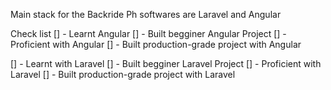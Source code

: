 Main stack for the Backride Ph softwares are Laravel and Angular

Check list
[] - Learnt Angular
[] - Built begginer Angular Project
[] - Proficient with Angular
[] - Built production-grade project with Angular

[] - Learnt with Laravel
[] - Built begginer Laravel Project
[] - Proficient with Laravel
[] - Built production-grade project with Laravel

